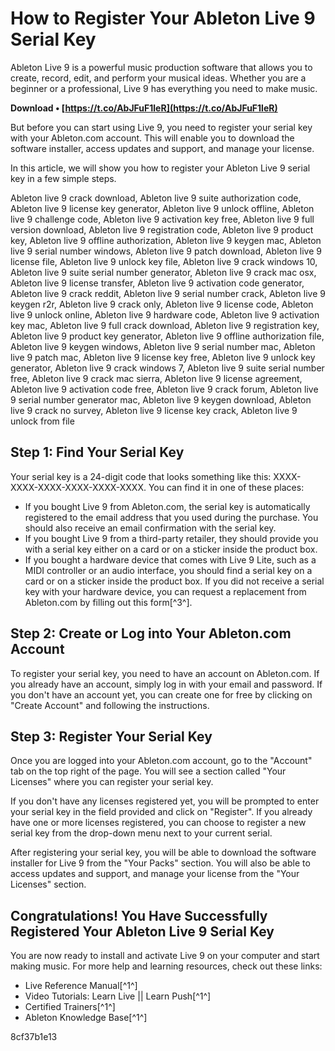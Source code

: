 
 
# How to Register Your Ableton Live 9 Serial Key
 
Ableton Live 9 is a powerful music production software that allows you to create, record, edit, and perform your musical ideas. Whether you are a beginner or a professional, Live 9 has everything you need to make music.
 
**Download • [https://t.co/AbJFuF1leR](https://t.co/AbJFuF1leR)**


 
But before you can start using Live 9, you need to register your serial key with your Ableton.com account. This will enable you to download the software installer, access updates and support, and manage your license.
 
In this article, we will show you how to register your Ableton Live 9 serial key in a few simple steps.
 
Ableton live 9 crack download,  Ableton live 9 suite authorization code,  Ableton live 9 license key generator,  Ableton live 9 unlock offline,  Ableton live 9 challenge code,  Ableton live 9 activation key free,  Ableton live 9 full version download,  Ableton live 9 registration code,  Ableton live 9 product key,  Ableton live 9 offline authorization,  Ableton live 9 keygen mac,  Ableton live 9 serial number windows,  Ableton live 9 patch download,  Ableton live 9 license file,  Ableton live 9 unlock key file,  Ableton live 9 crack windows 10,  Ableton live 9 suite serial number generator,  Ableton live 9 crack mac osx,  Ableton live 9 license transfer,  Ableton live 9 activation code generator,  Ableton live 9 crack reddit,  Ableton live 9 serial number crack,  Ableton live 9 keygen r2r,  Ableton live 9 crack only,  Ableton live 9 license code,  Ableton live 9 unlock online,  Ableton live 9 hardware code,  Ableton live 9 activation key mac,  Ableton live 9 full crack download,  Ableton live 9 registration key,  Ableton live 9 product key generator,  Ableton live 9 offline authorization file,  Ableton live 9 keygen windows,  Ableton live 9 serial number mac,  Ableton live 9 patch mac,  Ableton live 9 license key free,  Ableton live 9 unlock key generator,  Ableton live 9 crack windows 7,  Ableton live 9 suite serial number free,  Ableton live 9 crack mac sierra,  Ableton live 9 license agreement,  Ableton live 9 activation code free,  Ableton live 9 crack forum,  Ableton live 9 serial number generator mac,  Ableton live 9 keygen download,  Ableton live 9 crack no survey,  Ableton live 9 license key crack,  Ableton live 9 unlock from file
 
## Step 1: Find Your Serial Key
 
Your serial key is a 24-digit code that looks something like this: XXXX-XXXX-XXXX-XXXX-XXXX-XXXX. You can find it in one of these places:
 
- If you bought Live 9 from Ableton.com, the serial key is automatically registered to the email address that you used during the purchase. You should also receive an email confirmation with the serial key.
- If you bought Live 9 from a third-party retailer, they should provide you with a serial key either on a card or on a sticker inside the product box.
- If you bought a hardware device that comes with Live 9 Lite, such as a MIDI controller or an audio interface, you should find a serial key on a card or on a sticker inside the product box. If you did not receive a serial key with your hardware device, you can request a replacement from Ableton.com by filling out this form[^3^].

## Step 2: Create or Log into Your Ableton.com Account
 
To register your serial key, you need to have an account on Ableton.com. If you already have an account, simply log in with your email and password. If you don't have an account yet, you can create one for free by clicking on "Create Account" and following the instructions.
 
## Step 3: Register Your Serial Key
 
Once you are logged into your Ableton.com account, go to the "Account" tab on the top right of the page. You will see a section called "Your Licenses" where you can register your serial key.
 
If you don't have any licenses registered yet, you will be prompted to enter your serial key in the field provided and click on "Register". If you already have one or more licenses registered, you can choose to register a new serial key from the drop-down menu next to your current serial.
 
After registering your serial key, you will be able to download the software installer for Live 9 from the "Your Packs" section. You will also be able to access updates and support, and manage your license from the "Your Licenses" section.
 
## Congratulations! You Have Successfully Registered Your Ableton Live 9 Serial Key
 
You are now ready to install and activate Live 9 on your computer and start making music. For more help and learning resources, check out these links:

- Live Reference Manual[^1^]
- Video Tutorials: Learn Live || Learn Push[^1^]
- Certified Trainers[^1^]
- Ableton Knowledge Base[^1^]

 8cf37b1e13
 
